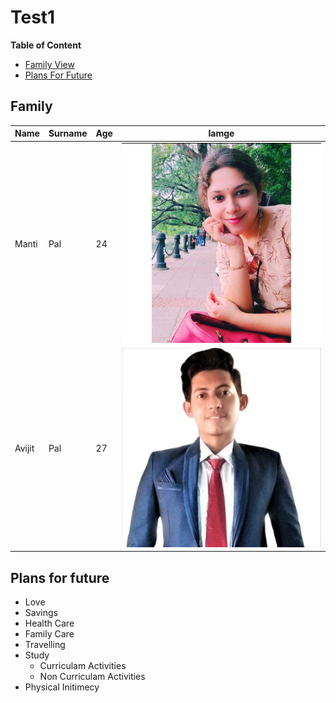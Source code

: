 # Test1
**Table of Content**
- [Family View](#family)
- [Plans For Future](#plans-for-future)
## Family
| Name | Surname | Age | Iamge |
|---------|-------------|------|---------|
| Manti |  Pal | 24 | ![Alt](https://github.com/tiyashapal22/test/blob/main/image/manti.jpg) |
| Avijit |  Pal | 27 | ![Alt](https://github.com/tiyashapal22/test/blob/main/image/avi.jpeg) |

## Plans for future
- Love
- Savings
- Health Care
- Family Care
- Travelling
- Study
    - Curriculam Activities
    - Non Curriculam Activities
- Physical Initimecy